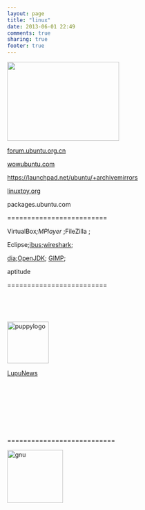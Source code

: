 ```yaml
---
layout: page
title: "linux"
date: 2013-06-01 22:49
comments: true
sharing: true
footer: true
---
```

<a href="http://www.wuwenjie.tk/wp-content/uploads/2011/10/images.jpg"><img class="wp-image-182 alignnone" title="ubuntu logo" src="http://www.wuwenjie.tk/wp-content/uploads/2011/10/images.jpg" alt="" width="259" height="182" /></a>

<a title="ubuntu 中文" href="http://forum.ubuntu.org.cn/" target="_blank">forum.ubuntu.org.cn</a>

<a title="wow ubuntu" href="http://wowubuntu.com/" target="_blank">wowubuntu.com</a>

<a href="https://launchpad.net/ubuntu/+archivemirrors">https://launchpad.net/ubuntu/+archivemirrors</a>

<a title="http://linuxtoy.org/" href="http://linuxtoy.org/" target="_blank">linuxtoy.org</a>

packages.ubuntu.com

=========================

VirtualBox<em>;MPlayer </em>;FileZilla ;

Eclipse;<a title="http://wiki.ubuntu.org.cn/IBus" href="http://wiki.ubuntu.org.cn/IBus" target="_blank">ibus</a>;<a title="http://www.wireshark.org/" href="http://www.wireshark.org/" target="_blank">wireshark</a>;

<a title="开源“visio”软件dia" href="http://www.wuwenjie.tk/2012/01/%e5%bc%80%e6%ba%90visio%e8%bd%af%e4%bb%b6dia/" target="_blank">dia</a>;<a title="install" href="http://openjdk.java.net/install/" target="_blank">OpenJDK</a>; <a title="http://www.gimp.org/" href="http://www.gimp.org/" target="_blank">GIMP</a>;

aptitude

=========================

&nbsp;

&nbsp;

<img class="alignnone" title="puppy" src="http://diddywahdiddy.net/LupuNews/puppylogo96.png" alt="puppylogo" width="96" height="96" />

<a title="puppy lupu" href="http://www.diddywahdiddy.net/LupuNews/">LupuNews</a>

&nbsp;

&nbsp;

&nbsp;

&nbsp;

===========================

<a href="http://www.gnu.org"><img title="gnu" src="http://www.gnu.org/graphics/gnu-head-sm.jpg" alt="gnu" width="129" height="122" /></a>
